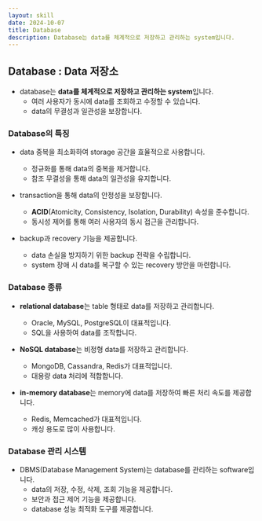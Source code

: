 ```yaml
---
layout: skill
date: 2024-10-07
title: Database
description: Database는 data를 체계적으로 저장하고 관리하는 system입니다.
---
```



## Database : Data 저장소

- database는 **data를 체계적으로 저장하고 관리하는 system**입니다.
    - 여러 사용자가 동시에 data를 조회하고 수정할 수 있습니다.
    - data의 무결성과 일관성을 보장합니다.


### Database의 특징

- data 중복을 최소화하여 storage 공간을 효율적으로 사용합니다.
    - 정규화를 통해 data의 중복을 제거합니다.
    - 참조 무결성을 통해 data의 일관성을 유지합니다.

- transaction을 통해 data의 안정성을 보장합니다.
    - **ACID**(Atomicity, Consistency, Isolation, Durability) 속성을 준수합니다.
    - 동시성 제어를 통해 여러 사용자의 동시 접근을 관리합니다.

- backup과 recovery 기능을 제공합니다.
    - data 손실을 방지하기 위한 backup 전략을 수립합니다.
    - system 장애 시 data를 복구할 수 있는 recovery 방안을 마련합니다.


### Database 종류

- **relational database**는 table 형태로 data를 저장하고 관리합니다.
    - Oracle, MySQL, PostgreSQL이 대표적입니다.
    - SQL을 사용하여 data를 조작합니다.

- **NoSQL database**는 비정형 data를 저장하고 관리합니다.
    - MongoDB, Cassandra, Redis가 대표적입니다.
    - 대용량 data 처리에 적합합니다.

- **in-memory database**는 memory에 data를 저장하여 빠른 처리 속도를 제공합니다.
    - Redis, Memcached가 대표적입니다.
    - 캐싱 용도로 많이 사용합니다.


### Database 관리 시스템

- DBMS(Database Management System)는 database를 관리하는 software입니다.
    - data의 저장, 수정, 삭제, 조회 기능을 제공합니다.
    - 보안과 접근 제어 기능을 제공합니다.
    - database 성능 최적화 도구를 제공합니다.
